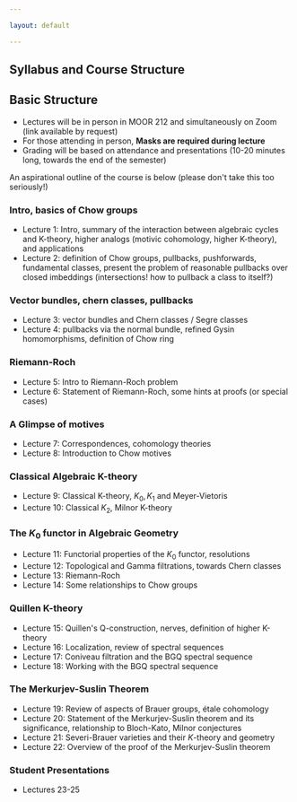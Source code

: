 ```yaml
---

layout: default

---
```



Syllabus and Course Structure
---


Basic Structure
---

- Lectures will be in person in MOOR 212 and simultaneously on Zoom (link available by request)
- For those attending in person, **Masks are required during lecture**
- Grading will be based on attendance and presentations (10-20 minutes long, towards the end of the semester)

An aspirational outline of the course is below (please don't take this too seriously!)

### Intro, basics of Chow groups
- Lecture 1: Intro, summary of the interaction between algebraic cycles and K-theory, higher analogs (motivic cohomology, higher K-theory), and applications
- Lecture 2: definition of Chow groups, pullbacks, pushforwards, fundamental classes, present the problem of reasonable pullbacks over closed imbeddings (intersections! how to pullback a class to itself?)

### Vector bundles, chern classes, pullbacks
- Lecture 3: vector bundles and Chern classes / Segre classes
- Lecture 4: pullbacks via the normal bundle, refined Gysin homomorphisms, definition of Chow ring

### Riemann-Roch
- Lecture 5: Intro to Riemann-Roch problem
- Lecture 6: Statement of Riemann-Roch, some hints at proofs (or special cases)

### A Glimpse of motives
- Lecture 7: Correspondences, cohomology theories
- Lecture 8: Introduction to Chow motives

### Classical Algebraic K-theory
- Lecture 9: Classical K-theory, $K_0, K_1$ and Meyer-Vietoris
- Lecture 10: Classical $K_2$, Milnor K-theory

### The $K_0$ functor in Algebraic Geometry
- Lecture 11: Functorial properties of the $K_0$ functor, resolutions
- Lecture 12: Topological and Gamma filtrations, towards Chern classes
- Lecture 13: Riemann-Roch
- Lecture 14: Some relationships to Chow groups

### Quillen K-theory
- Lecture 15: Quillen's Q-construction, nerves, definition of higher K-theory
- Lecture 16: Localization, review of spectral sequences
- Lecture 17: Coniveau filtration and the BGQ spectral sequence
- Lecture 18: Working with the BGQ spectral sequence

### The Merkurjev-Suslin Theorem
- Lecture 19: Review of aspects of Brauer groups, étale cohomology
- Lecture 20: Statement of the Merkurjev-Suslin theorem and its significance, relationship to Bloch-Kato, Milnor conjectures
- Lecture 21: Severi-Brauer varieties and their $K$-theory and geometry
- Lecture 22: Overview of the proof of the Merkurjev-Suslin theorem

### Student Presentations
- Lectures 23-25
